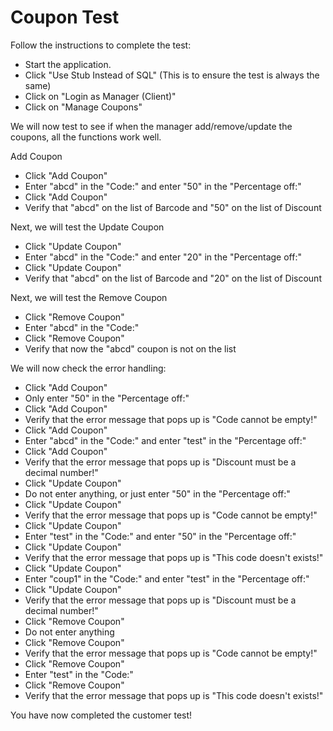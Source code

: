 # Coupon Test

Follow the instructions to complete the test:

- Start the application.
- Click "Use Stub Instead of SQL" (This is to ensure the test is always the same)
- Click on "Login as Manager (Client)"
- Click on "Manage Coupons"

We will now test to see if when the manager add/remove/update the coupons, all the functions work well.

Add Coupon

- Click "Add Coupon"
- Enter "abcd" in the "Code:" and enter "50" in the "Percentage off:"
- Click "Add Coupon"
- Verify that "abcd" on the list of Barcode and "50" on the list of Discount


Next, we will test the Update Coupon

- Click "Update Coupon"
- Enter "abcd" in the "Code:" and enter "20" in the "Percentage off:"
- Click "Update Coupon"
- Verify that "abcd" on the list of Barcode and "20" on the list of Discount

Next, we will test the Remove Coupon
- Click "Remove Coupon"
- Enter "abcd" in the "Code:"
- Click "Remove Coupon"
- Verify that now the "abcd" coupon is not on the list

We will now check the error handling:

- Click "Add Coupon"
- Only enter "50" in the "Percentage off:"
- Click "Add Coupon"
- Verify that the error message that pops up is "Code cannot be empty!"
- Click "Add Coupon"
- Enter "abcd" in the "Code:" and enter "test" in the "Percentage off:"
- Click "Add Coupon"
- Verify that the error message that pops up is "Discount must be a decimal number!"
- Click "Update Coupon"
- Do not enter anything, or just enter "50" in the "Percentage off:"
- Click "Update Coupon"
- Verify that the error message that pops up is "Code cannot be empty!"
- Click "Update Coupon"
- Enter "test" in the "Code:" and enter "50" in the "Percentage off:"
- Click "Update Coupon"
- Verify that the error message that pops up is "This code doesn't exists!"
- Click "Update Coupon"
- Enter "coup1" in the "Code:" and enter "test" in the "Percentage off:"
- Click "Update Coupon"
- Verify that the error message that pops up is "Discount must be a decimal number!"
- Click "Remove Coupon"
- Do not enter anything
- Click "Remove Coupon"
- Verify that the error message that pops up is "Code cannot be empty!"
- Click "Remove Coupon"
- Enter "test" in the "Code:"
- Click "Remove Coupon"
- Verify that the error message that pops up is "This code doesn't exists!"

You have now completed the customer test!
